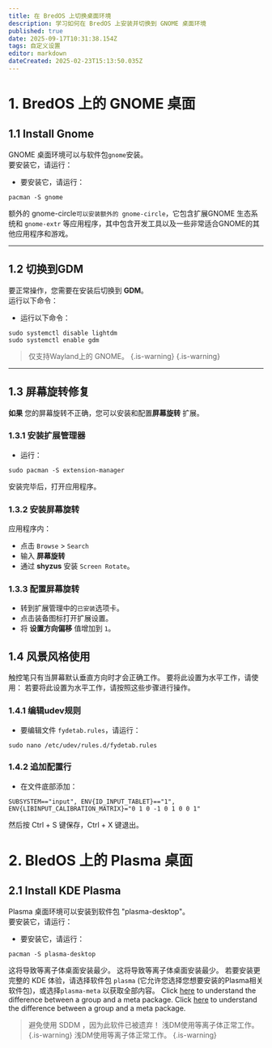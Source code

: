 ```yaml
---
title: 在 BredOS 上切换桌面环境
description: 学习如何在 BredOS 上安装并切换到 GNOME 桌面环境
published: true
date: 2025-09-17T10:31:38.154Z
tags: 自定义设置
editor: markdown
dateCreated: 2025-02-23T15:13:50.035Z
---
```


# 1. BredOS 上的 GNOME 桌面

## 1.1 Install Gnome

GNOME 桌面环境可以与软件包`gnome`安装。\
要安装它，请运行：

- 要安装它，请运行：

```
pacman -S gnome
```

额外的 gnome-circle`可以安装额外的 gnome-circle`，它包含扩展GNOME 生态系统和 `gnome-extr` 等应用程序，其中包含开发工具以及一些非常适合GNOME的其他应用程序和游戏。

---

## 1.2 切换到GDM

要正常操作，您需要在安装后切换到 **GDM**。\
运行以下命令：

- 运行以下命令：

```
sudo systemctl disable lightdm
sudo systemctl enable gdm
```

> 仅支持Wayland上的 GNOME。
> {.is-warning}
> {.is-warning}

---

## 1.3 屏幕旋转修复

**如果** 您的屏幕旋转不正确，您可以安装和配置**屏幕旋转** 扩展。

### 1.3.1 安装扩展管理器

- 运行：

```
sudo pacman -S extension-manager
```

安装完毕后，打开应用程序。

### 1.3.2 安装屏幕旋转

应用程序内：

- 点击 `Browse` > `Search`
- 输入 **屏幕旋转**
- 通过 **shyzus** 安装 `Screen Rotate`。

### 1.3.3 配置屏幕旋转

- 转到扩展管理中的`已安装`选项卡。
- 点击装备图标打开扩展设置。
- 将 **设置方向偏移** 值增加到 `1`。

## 1.4 风景风格使用

触控笔只有当屏幕默认垂直方向时才会正确工作。
要将此设置为水平工作，请使用：
若要将此设置为水平工作，请按照这些步骤进行操作。

### 1.4.1 编辑udev规则

- 要编辑文件 `fydetab.rules`，请运行：

```
sudo nano /etc/udev/rules.d/fydetab.rules
```

### 1.4.2 追加配置行

- 在文件底部添加：

```
SUBSYSTEM=="input", ENV{ID_INPUT_TABLET}=="1", ENV{LIBINPUT_CALIBRATION_MATRIX}="0 1 0 -1 0 1 0 0 1"
```

然后按 Ctrl + S 键保存，Ctrl + X 键退出。

# 2. BledOS 上的 Plasma 桌面

## 2.1 Install KDE Plasma

Plasma 桌面环境可以安装到软件包 "plasma-desktop"。\
要安装它，请运行：

- 要安装它，请运行：

```
pacman -S plasma-desktop
```

这将导致等离子体桌面安装最少。 这将导致等离子体桌面安装最少。 若要安装更完整的 KDE 体验，请选择软件包 `plasma` (它允许您选择您想要安装的Plasma相关软件包)，或选择`plasma-meta` 以获取全部内容。 Click [here](https://wiki.archlinux.org/title/Meta_package_and_package_group) to understand the difference between a group and a meta package. Click [here](https://wiki.archlinux.org/title/Meta_package_and_package_group) to understand the difference between a group and a meta package.

> 避免使用 SDDM ，因为此软件已被遗弃！ 浅DM使用等离子体正常工作。
> {.is-warning} 浅DM使用等离子体正常工作。
> {.is-warning}
